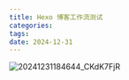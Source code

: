 ```yaml
---
title: Hexo 博客工作流测试
categories: 
tags:
date: 2024-12-31
---
```


![20241231184644_CKdK7FjR](20241231184644_CKdK7FjR.png)